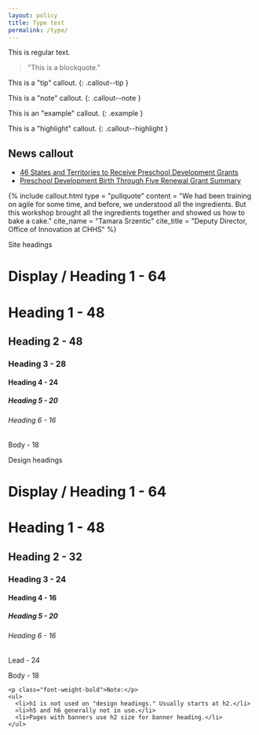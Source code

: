 ```yaml
---
layout: policy
title: Type test
permalink: /type/
---
```


This is regular text.

> "This is a blockquote."

This is a "tip" callout.
{: .callout--tip }

This is a "note" callout.
{: .callout--note }

This is an "example" callout.
{: .example }

This is a "highlight" callout.
{: .callout--highlight }

<aside class="news-coverage callout">
  <h2>News callout</h2>
  <ul>
    <li>
      <a href="#0" target="_blank">46 States and Territories to Receive Preschool Development Grants</a>
    </li>
    <li>
      <a href="#0" target="_blank">Preschool Development Birth Through Five Renewal Grant Summary</a>
    </li>
  </ul>
</aside>

{% include callout.html
  type = "pullquote"
  content = "We had been training on agile for some time, and before, we understood all the ingredients. But this workshop brought all the ingredients together and showed us how to bake a cake."
  cite_name = "Tamara Srzentic"
  cite_title = "Deputy Director, Office of Innovation at CHHS"
%}

<div class="grid-container">
  <p class="font-weight-bold">Site headings</p>
  <h1>Display / Heading 1 - 64</h1>
  <h1>Heading 1 - 48</h1>
  <h2>Heading 2 - 48</h2>
  <h3>Heading 3 - 28</h3>
  <h4>Heading 4 - 24</h4>
  <h5>Heading 5 - 20</h5>
  <h6>Heading 6 - 16</h6>
  <p>Body - 18</p>

  <div class="page--toolkit">
    <p class="font-weight-bold">Design headings</p>
    <h1>Display / Heading 1 - 64</h1>
    <h1>Heading 1 - 48</h1>
    <h2>Heading 2 - 32</h2>
    <h3>Heading 3 - 24</h3>
    <h4>Heading 4 - 16</h4>
    <h5>Heading 5 - 20</h5>
    <h6>Heading 6 - 16</h6>
    <p class="text-intro">Lead - 24</p>
    <p>Body - 18</p>

    <p class="font-weight-bold">Note:</p>
    <ul>
      <li>h1 is not used on "design headings." Usually starts at h2.</li>
      <li>h5 and h6 generally not in use.</li>
      <li>Pages with banners use h2 size for banner heading.</li>
    </ul>
  </div>
</div>